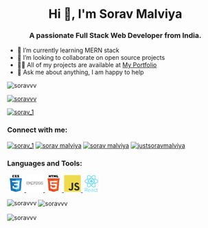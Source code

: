 <h1 align="center">Hi 👋, I'm Sorav Malviya </h1>
<h3 align="center">A passionate Full Stack Web Developer from India.</h3>

- 🌱 I’m currently learning MERN stack
- 👯 I’m looking to collaborate on open source projects 
- 👨‍💻 All of my projects are available at [My Portfolio](https://soravmalviya-portfolio.netlify.app/#)
- 💬 Ask me about anything, I am happy to help

<p align="left"> <img src="https://komarev.com/ghpvc/?username=soravvv&label=Profile%20views&color=0e75b6&style=flat" alt="soravvv" /> </p>

<p align="left"> <a href="https://github.com/ryo-ma/github-profile-trophy"><img src="https://github-profile-trophy.vercel.app/?username=soravvv" alt="soravvv" /></a> </p>

<p align="left"> <a href="https://twitter.com/sorav_1" target="blank"><img src="https://img.shields.io/twitter/follow/sorav_1?logo=twitter&style=for-the-badge" alt="sorav_1" /></a> </p>

<h3 align="left">Connect with me:</h3>
<p align="left">
<a href="https://twitter.com/sorav_1" target="blank"><img align="center" src="https://raw.githubusercontent.com/rahuldkjain/github-profile-readme-generator/master/src/images/icons/Social/twitter.svg" alt="sorav_1" height="30" width="40" /></a>
<a href="https://linkedin.com/in/sorav malviya" target="blank"><img align="center" src="https://raw.githubusercontent.com/rahuldkjain/github-profile-readme-generator/master/src/images/icons/Social/linked-in-alt.svg" alt="sorav malviya" height="30" width="40" /></a>
<a href="https://fb.com/sorav malviya" target="blank"><img align="center" src="https://raw.githubusercontent.com/rahuldkjain/github-profile-readme-generator/master/src/images/icons/Social/facebook.svg" alt="sorav malviya" height="30" width="40" /></a>
<a href="https://instagram.com/justsoravmalviya" target="blank"><img align="center" src="https://raw.githubusercontent.com/rahuldkjain/github-profile-readme-generator/master/src/images/icons/Social/instagram.svg" alt="justsoravmalviya" height="30" width="40" /></a>
</p>

<h3 align="left">Languages and Tools:</h3>
<p align="left"> <a href="https://www.w3schools.com/css/" target="_blank" rel="noreferrer"> <img src="https://raw.githubusercontent.com/devicons/devicon/master/icons/css3/css3-original-wordmark.svg" alt="css3" width="40" height="40"/> </a> <a href="https://expressjs.com" target="_blank" rel="noreferrer"> <img src="https://raw.githubusercontent.com/devicons/devicon/master/icons/express/express-original-wordmark.svg" alt="express" width="40" height="40"/> </a> <a href="https://www.w3.org/html/" target="_blank" rel="noreferrer"> <img src="https://raw.githubusercontent.com/devicons/devicon/master/icons/html5/html5-original-wordmark.svg" alt="html5" width="40" height="40"/> </a> <a href="https://developer.mozilla.org/en-US/docs/Web/JavaScript" target="_blank" rel="noreferrer"> <img src="https://raw.githubusercontent.com/devicons/devicon/master/icons/javascript/javascript-original.svg" alt="javascript" width="40" height="40"/> </a> <a href="https://reactjs.org/" target="_blank" rel="noreferrer"> <img src="https://raw.githubusercontent.com/devicons/devicon/master/icons/react/react-original-wordmark.svg" alt="react" width="40" height="40"/> </a> </p>

<p><img align="left" src="https://github-readme-stats.vercel.app/api/top-langs?username=soravvv&show_icons=true&locale=en&layout=compact" alt="soravvv" /></p>

<p>&nbsp;<img align="center" src="https://github-readme-stats.vercel.app/api?username=soravvv&show_icons=true&locale=en" alt="soravvv" /></p>

<p><img align="center" src="https://github-readme-streak-stats.herokuapp.com/?user=soravvv&" alt="soravvv" /></p>
